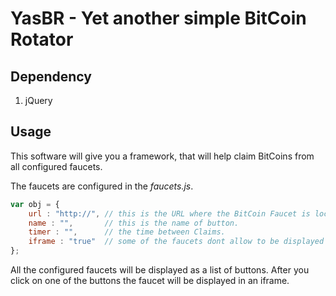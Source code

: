 # YasBR - Yet another simple BitCoin Rotator

## Dependency
1. jQuery

## Usage
This software will give you a framework, that will help claim BitCoins from all configured faucets.

The faucets are configured in the _faucets.js_.

```javascript
var obj = {
	url : "http://", // this is the URL where the BitCoin Faucet is located
	name : "",       // this is the name of button.
	timer : "",      // the time between Claims.
	iframe : "true"  // some of the faucets dont allow to be displayed in an iFrame, this is configured here
};
```

All the configured faucets will be displayed as a list of buttons.
After you click on one of the buttons the faucet will be displayed in an iframe.
